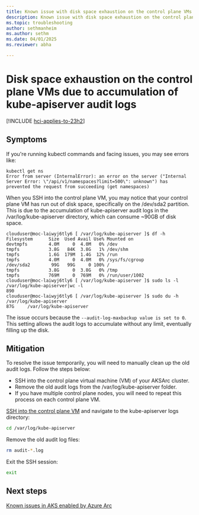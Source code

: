 ```yaml
---
title: Known issue with disk space exhaustion on the control plane VMs due to accumulation of kube-apiserver audit logs
description: Known issue with disk space exhaustion on the control plane VMs due to accumulation of kube-apiserver audit logs
ms.topic: troubleshooting
author: sethmanheim
ms.author: sethm
ms.date: 04/01/2025
ms.reviewer: abha

---
```


# Disk space exhaustion on the control plane VMs due to accumulation of kube-apiserver audit logs

[!INCLUDE [hci-applies-to-23h2](includes/hci-applies-to-23h2.md)]

## Symptoms

If you're running kubectl commands and facing issues, you may see errors like:

```output
kubectl get ns
Error from server (InternalError): an error on the server ("Internal Server Error: \"/api/v1/namespaces?limit=500\": unknown") has prevented the request from succeeding (get namespaces)
```

When you SSH into the control plane VM, you may notice that your control plane VM has run out of disk space, specifically on the /dev/sda2 partition. This is due to the accumulation of kube-apiserver audit logs in the /var/log/kube-apiserver directory, which can consume ~90GB of disk space.

```
clouduser@moc-laiwyj6tly6 [ /var/log/kube-apiserver ]$ df -h
Filesystem      Size  Used Avail Use% Mounted on
devtmpfs        4.0M     0  4.0M   0% /dev
tmpfs           3.8G   84K  3.8G   1% /dev/shm
tmpfs           1.6G  179M  1.4G  12% /run
tmpfs           4.0M     0  4.0M   0% /sys/fs/cgroup
/dev/sda2        99G   99G     0 100% /
tmpfs           3.8G     0  3.8G   0% /tmp
tmpfs           769M     0  769M   0% /run/user/1002
clouduser@moc-laiwyj6tly6 [ /var/log/kube-apiserver ]$ sudo ls -l /var/log/kube-apiserver|wc -l
890
clouduser@moc-laiwyj6tly6 [ /var/log/kube-apiserver ]$ sudo du -h /var/log/kube-apiserver
87G     /var/log/kube-apiserver
```

The issue occurs because the `--audit-log-maxbackup value is set to 0`. This setting allows the audit logs to accumulate without any limit, eventually filling up the disk. 

## Mitigation

To resolve the issue temporarily, you will need to manually clean up the old audit logs. Follow the steps below:

- SSH into the control plane virtual machine (VM) of your AKSArc cluster.
- Remove the old audit logs from the /var/log/kube-apiserver folder.
- If you have multiple control plane nodes, you will need to repeat this process on each control plane VM.

[SSH into the control plane VM]() and navigate to the kube-apiserver logs directory:

```bash
cd /var/log/kube-apiserver
```

Remove the old audit log files:

```bash
rm audit-*.log
```

Exit the SSH session:

```bash
exit
```

## Next steps

[Known issues in AKS enabled by Azure Arc](aks-known-issues.md)
